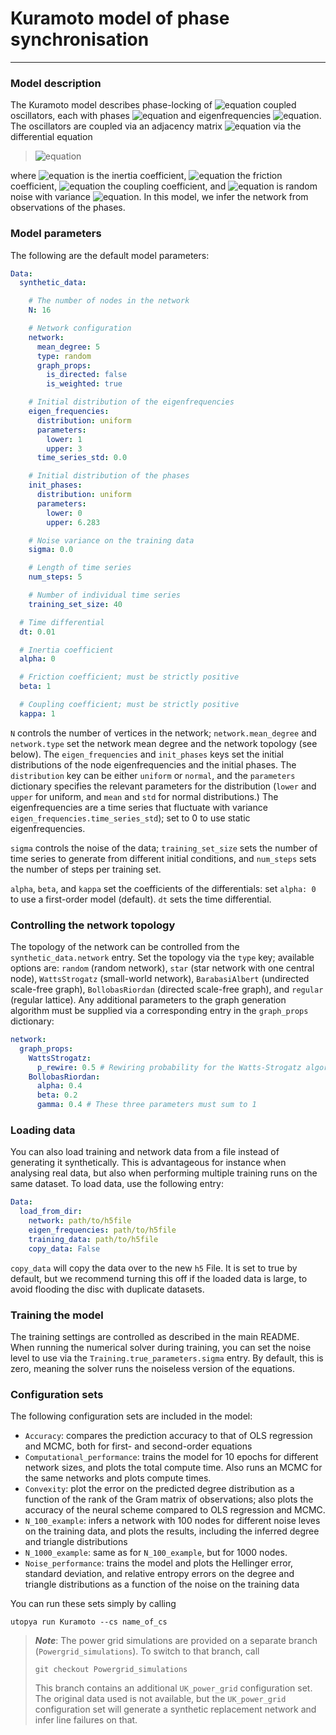 # Kuramoto model of phase synchronisation

---
### Model description
The Kuramoto model describes phase-locking of ![equation](https://latex.codecogs.com/gif.image?%5Cinline%20%5Cdpi%7B110%7DN) coupled oscillators,
each with phases ![equation](https://latex.codecogs.com/gif.image?%5Cinline%20%5Cdpi%7B110%7D%5Cvarphi_i) and eigenfrequencies
![equation](https://latex.codecogs.com/gif.image?%5Cinline%20%5Cdpi%7B110%7D%5Comega_i).
The oscillators are coupled via
an adjacency matrix ![equation](https://latex.codecogs.com/gif.image?%5Cinline%20%5Cdpi%7B110%7D%5Cmathbf%7BA%7D%20=%20(a_%7Bij%7D))
via the differential equation

> ![equation](https://latex.codecogs.com/svg.image?\alpha&space;\dfrac{\mathrm{d}^2\varphi_i(t)}{\mathrm{d}t^2}&space;&plus;&space;\beta&space;\dfrac{\mathrm{d}\varphi_i(t)}{\mathrm{d}t}=\omega_i&space;&plus;&space;\kappa\sum_{j}a_{ij}\sin(\varphi_j&space;-&space;\varphi_i)&space;&plus;&space;\sigma&space;\mathrm{d}B_i)

where ![equation](https://latex.codecogs.com/gif.image?%5Cinline%20%5Cdpi%7B110%7D%5Calpha) is the inertia coefficient,
![equation](https://latex.codecogs.com/gif.image?%5Cinline%20%5Cdpi%7B110%7D%5Cbeta) the friction coefficient,
![equation](https://latex.codecogs.com/gif.image?%5Cinline%20%5Cdpi%7B110%7D%5Ckappa) the coupling coefficient,
and ![equation](https://latex.codecogs.com/gif.image?%5Cinline%20%5Cdpi%7B110%7DB_i) is random noise with variance
![equation](https://latex.codecogs.com/gif.image?%5Cinline%20%5Cdpi%7B110%7D%5Csigma).
In this model, we infer the network from observations of the phases.

### Model parameters
The following are the default model parameters:
```yaml
Data:
  synthetic_data:

    # The number of nodes in the network
    N: 16

    # Network configuration
    network:
      mean_degree: 5
      type: random
      graph_props:
        is_directed: false
        is_weighted: true

    # Initial distribution of the eigenfrequencies
    eigen_frequencies:
      distribution: uniform
      parameters:
        lower: 1
        upper: 3
      time_series_std: 0.0

    # Initial distribution of the phases
    init_phases:
      distribution: uniform
      parameters:
        lower: 0
        upper: 6.283

    # Noise variance on the training data
    sigma: 0.0

    # Length of time series
    num_steps: 5

    # Number of individual time series
    training_set_size: 40

  # Time differential
  dt: 0.01

  # Inertia coefficient
  alpha: 0

  # Friction coefficient; must be strictly positive
  beta: 1

  # Coupling coefficient; must be strictly positive
  kappa: 1

```
`N` controls the number of vertices in the network; `network.mean_degree` and
`network.type` set the network mean degree and the network topology (see below).
The `eigen_frequencies` and `init_phases` keys set the initial distributions of the
node eigenfrequencies and the initial phases. The `distribution` key can be either `uniform` or
`normal`, and the `parameters` dictionary specifies the relevant parameters for the distribution
(`lower` and `upper` for uniform, and `mean` and `std` for normal distributions.)
The eigenfrequencies are a time series that fluctuate with variance `eigen_frequencies.time_series_std`);
set to 0 to use static eigenfrequencies.

`sigma` controls the noise of the data; `training_set_size` sets the number of time series to
generate from different initial conditions, and `num_steps` sets the number of steps per training set.

`alpha`, `beta`, and `kappa` set the coefficients of the differentials: set `alpha: 0` to
use a first-order model (default). `dt` sets the time differential.

### Controlling the network topology

The topology of the network can be controlled from the `synthetic_data.network` entry.
Set the topology via the `type` key; available options are: `random` (random network),
`star` (star network with one central node), `WattsStrogatz` (small-world network),
`BarabasiAlbert` (undirected scale-free graph), `BollobasRiordan` (directed scale-free graph),
and `regular` (regular lattice). Any additional parameters to the graph generation algorithm
must be supplied via a corresponding entry in the `graph_props` dictionary:

```yaml
network:
  graph_props:
    WattsStrogatz:
      p_rewire: 0.5 # Rewiring probability for the Watts-Strogatz algorithm
    BollobasRiordan:
      alpha: 0.4
      beta: 0.2
      gamma: 0.4 # These three parameters must sum to 1
```

### Loading data
You can also load training and network data from a file instead of generating it
synthetically. This is advantageous for instance when analysing real data, but also when
performing multiple training runs on the same dataset. To load data, use the following entry:

```yaml
Data:
  load_from_dir:
    network: path/to/h5file
    eigen_frequencies: path/to/h5file
    training_data: path/to/h5file
    copy_data: False
```
`copy_data` will copy the data over to the new `h5` File. It is set to true by default, but we recommend
turning this off if the loaded data is large, to avoid flooding the disc with duplicate datasets.

### Training the model
The training settings are controlled as described in the main README. When running the numerical solver during training,
you can set the noise level to use via the ``Training.true_parameters.sigma`` entry. By default, this is
zero, meaning the solver runs the noiseless version of the equations.

### Configuration sets
The following configuration sets are included in the model:

- `Accuracy`: compares the prediction accuracy to that of OLS regression and MCMC, both for first- and second-order
equations
- `Computational_performance`: trains the model for 10 epochs for different network sizes, and plots the total
compute time. Also runs an MCMC for the same networks and plots compute times.
- `Convexity`: plot the error on the predicted degree distribution as a function of the rank of the Gram matrix of
observations; also plots the accuracy of the neural scheme compared to OLS regression and MCMC.
- `N_100_example`: infers a network with 100 nodes for different noise leves on the training data, and plots the results,
including the inferred degree and triangle distributions
- `N_1000_example`: same as for `N_100_example`, but for 1000 nodes.
- `Noise_performance`: trains the model and plots the Hellinger error, standard deviation, and relative entropy errors
on the degree and triangle distributions as a function of the noise on the training data


You can run these sets simply by calling

```commandline
utopya run Kuramoto --cs name_of_cs
```

> **_Note_**: The power grid simulations are provided on a separate branch (`Powergrid_simulations`). To switch
> to that branch, call
> ```commandline
> git checkout Powergrid_simulations
> ```
> This branch contains an additional `UK_power_grid` configuration set.
> The original data used is not available, but the `UK_power_grid` configuration set will generate a synthetic replacement
> network and infer line failures on that.

